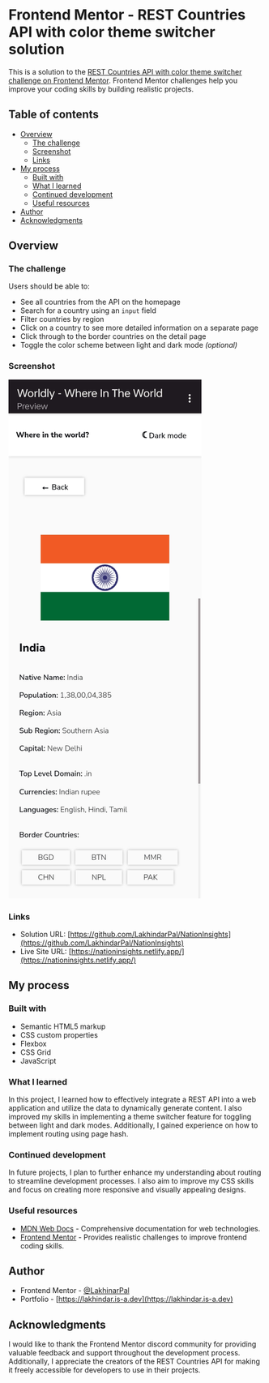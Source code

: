 # Frontend Mentor - REST Countries API with color theme switcher solution

This is a solution to the [REST Countries API with color theme switcher challenge on Frontend Mentor](https://www.frontendmentor.io/challenges/rest-countries-api-with-color-theme-switcher-5cacc469fec04111f7b848ca). Frontend Mentor challenges help you improve your coding skills by building realistic projects. 

## Table of contents

- [Overview](#overview)
  - [The challenge](#the-challenge)
  - [Screenshot](#screenshot)
  - [Links](#links)
- [My process](#my-process)
  - [Built with](#built-with)
  - [What I learned](#what-i-learned)
  - [Continued development](#continued-development)
  - [Useful resources](#useful-resources)
- [Author](#author)
- [Acknowledgments](#acknowledgments)

## Overview

### The challenge

Users should be able to:

- See all countries from the API on the homepage
- Search for a country using an `input` field
- Filter countries by region
- Click on a country to see more detailed information on a separate page
- Click through to the border countries on the detail page
- Toggle the color scheme between light and dark mode *(optional)*

### Screenshot

![Mobile detailed page](./screenshot.jpg)

### Links

- Solution URL: [https://github.com/LakhindarPal/NationInsights](https://github.com/LakhindarPal/NationInsights)
- Live Site URL: [https://nationinsights.netlify.app/](https://nationinsights.netlify.app/)

## My process

### Built with

- Semantic HTML5 markup
- CSS custom properties
- Flexbox
- CSS Grid
- JavaScript

### What I learned

In this project, I learned how to effectively integrate a REST API into a web application and utilize the data to dynamically generate content. I also improved my skills in implementing a theme switcher feature for toggling between light and dark modes. Additionally, I gained experience on how to implement routing using page hash.


### Continued development

In future projects, I plan to further enhance my understanding about routing to streamline development processes. I also aim to improve my CSS skills and focus on creating more responsive and visually appealing designs.

### Useful resources

- [MDN Web Docs](https://developer.mozilla.org/) - Comprehensive documentation for web technologies.
- [Frontend Mentor](https://www.frontendmentor.io/) - Provides realistic challenges to improve frontend coding skills.

## Author

- Frontend Mentor - [@LakhinarPal](https://www.frontendmentor.io/profile/LakhinarPal)
- Portfolio - [https://lakhindar.is-a.dev](https://lakhindar.is-a.dev)

## Acknowledgments

I would like to thank the Frontend Mentor discord community for providing valuable feedback and support throughout the development process. Additionally, I appreciate the creators of the REST Countries API for making it freely accessible for developers to use in their projects.